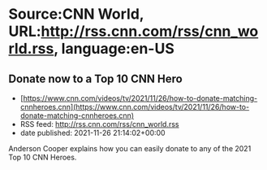 # Source:CNN World, URL:http://rss.cnn.com/rss/cnn_world.rss, language:en-US

## Donate now to a Top 10 CNN Hero
 - [https://www.cnn.com/videos/tv/2021/11/26/how-to-donate-matching-cnnheroes.cnn](https://www.cnn.com/videos/tv/2021/11/26/how-to-donate-matching-cnnheroes.cnn)
 - RSS feed: http://rss.cnn.com/rss/cnn_world.rss
 - date published: 2021-11-26 21:14:02+00:00

Anderson Cooper explains how you can easily donate to any of the 2021 Top 10 CNN Heroes.

